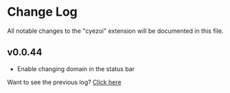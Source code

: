 # Change Log

All notable changes to the "cyezoi" extension will be documented in this file.

## v0.0.44

- Enable changing domain in the status bar

Want to see the previous log? [Click here](https://github.com/CYEZOI/cyezoi-helper/commits/main/CHANGELOG.md)
